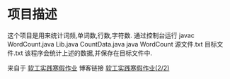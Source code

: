 # 项目描述
这个项目是用来统计词频,单词数,行数,字符数.
通过控制台运行 javac WordCount.java Lib.java CountData.java
              java WordCount 源文件.txt 目标文件.txt
              该程序会统计上述的数据,并保存在目标文件中.
              
来自于 [软工实践寒假作业](https://edu.cnblogs.com/campus/fzu/FZUSESPR21/homework/11672)
博客链接 [软工实践寒假作业(2/2)](https://www.cnblogs.com/h2j-/p/14475248.html)

